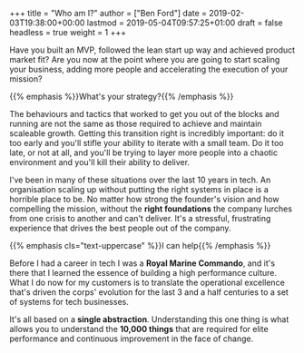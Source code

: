 +++
title = "Who am I?"
author = ["Ben Ford"]
date = 2019-02-03T19:38:00+00:00
lastmod = 2019-05-04T09:57:25+01:00
draft = false
headless = true
weight = 1
+++

Have you built an MVP, followed the lean start up way and achieved product
market fit? Are you now at the point where you are going to start scaling your
business, adding more people and accelerating the execution of your mission?

{{% emphasis %}}What's your strategy?{{% /emphasis %}}

The behaviours and tactics that worked to get you out of the blocks and running
are not the same as those required to achieve and maintain scaleable growth.
Getting this transition right is incredibly important: do it too early and
you'll stifle your ability to iterate with a small team. Do it too late, or not
at all, and you'll be trying to layer more people into a chaotic environment and
you'll kill their ability to deliver.

I've been in many of these situations over the last 10 years in tech. An
organisation scaling up without putting the right systems in place is a horrible
place to be. No matter how strong the founder's vision and how compelling the
mission, without the **right foundations** the company lurches from one crisis to
another and can't deliver. It's a stressful, frustrating experience that drives
the best people out of the company.

{{% emphasis cls="text-uppercase" %}}I can help{{% /emphasis %}}

Before I had a career in tech I was a **Royal Marine Commando**, and it's there that
I learned the essence of building a high performance culture. What I do now for
my customers is to translate the operational excellence that's driven the corps'
evolution for the last 3 and a half centuries to a set of systems for tech
businesses.

It's all based on a **single abstraction**. Understanding this one thing is what
allows you to understand the **10,000 things** that are required for elite
performance and continuous improvement in the face of change.
